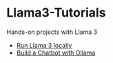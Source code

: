 # Llama3-Tutorials
Hands-on projects with Llama 3

- [Run Llama 3 locally](https://youtu.be/VkHKWBh-Lbw)
- [Build a Chatbot with Ollama](https://youtu.be/j6ghgVMS4Ng)
